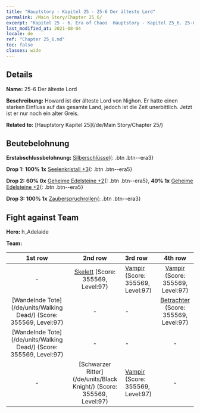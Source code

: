 ```yaml
---
title: "Hauptstory - Kapitel 25 - 25-6 Der älteste Lord"
permalink: /Main Story/Chapter 25_6/
excerpt: "Kapitel 25 - 6. Era of Chaos  Hauptstory - Kapitel 25_6. 25-6 Der älteste Lord"
last_modified_at: 2021-08-04
locale: de
ref: "Chapter 25_6.md"
toc: false
classes: wide
---
```


## Details

 **Name:** 25-6 Der älteste Lord

 **Beschreibung:** Howard ist der älteste Lord von Nighon. Er hatte einen starken Einfluss auf das gesamte Land, jedoch ist die Zeit unerbittlich. Jetzt ist er nur noch ein alter Greis.

 **Related to:** [Hauptstory Kapitel 25](/de/Main Story/Chapter 25/)

## Beutebelohnung

 **Erstabschlussbelohnung:** [Silberschlüssel](/ItemsDE/con_693/){: .btn .btn--era3}

 **Drop 1:** **100% 1x** [Seelenkristall +3](/ItemsDE/mat_87/){: .btn .btn--era5}

 **Drop 2:** **60% 0x** [Geheime Edelsteine +2](/ItemsDE/mat_79/){: .btn .btn--era5}, **40% 1x** [Geheime Edelsteine +2](/ItemsDE/mat_79/){: .btn .btn--era5}

 **Drop 3:** **100% 1x** [Zauberspruchrollen](/ItemsDE/con_694/){: .btn .btn--era3}


## Fight against Team
 **Hero:** h_Adelaide

 **Team:**


  | 1st row | 2nd row | 3rd row | 4th row |
  |:----:|:----:|:----|:----:|
  | - | [Skelett](/de/units/Skeleton/) (Score: 355569, Level:97)  | [Vampir](/de/units/Vampire/) (Score: 355569, Level:97)  | [Vampir](/de/units/Vampire/) (Score: 355569, Level:97)  |
  | [Wandelnde Tote](/de/units/Walking Dead/) (Score: 355569, Level:97)  | - | - | [Betrachter](/de/units/Beholder/) (Score: 355569, Level:97)  |
  | [Wandelnde Tote](/de/units/Walking Dead/) (Score: 355569, Level:97)  | - | - | - |
  | - | [Schwarzer Ritter](/de/units/Black Knight/) (Score: 355569, Level:97)  | [Vampir](/de/units/Vampire/) (Score: 355569, Level:97)  | - |


